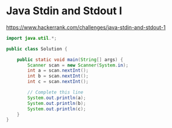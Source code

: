 # Java Stdin and Stdout I

https://www.hackerrank.com/challenges/java-stdin-and-stdout-1

```java
import java.util.*;

public class Solution {

    public static void main(String[] args) {
        Scanner scan = new Scanner(System.in);
        int a = scan.nextInt();
        int b = scan.nextInt();
        int c = scan.nextInt();

        // Complete this line
        System.out.println(a);
        System.out.println(b);
        System.out.println(c);
    }
}
```